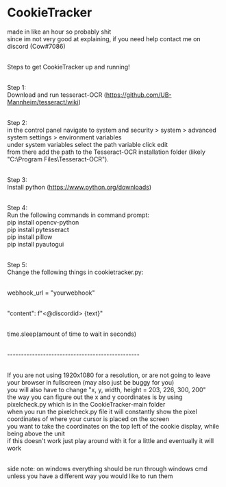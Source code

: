 # CookieTracker
made in like an hour so probably shit <br>
since im not very good at explaining, if you need help contact me on discord (Cow#7086) <br><br>

Steps to get CookieTracker up and running!<br><br>

Step 1:<br>
Download and run tesseract-OCR (https://github.com/UB-Mannheim/tesseract/wiki)<br><br>

Step 2:<br>
in the control panel navigate to system and security > system > advanced system settings > environment variables<br>
under system variables select the path variable click edit<br>
from there add the path to the Tesseract-OCR installation folder (likely "C:\Program Files\Tesseract-OCR").<br><br>

Step 3:<br>
Install python (https://www.python.org/downloads)<br><br>

Step 4:<br>
Run the following commands in command prompt:<br>
pip install opencv-python<br>
pip install pytesseract<br>
pip install pillow<br>
pip install pyautogui<br><br>

Step 5:<br>
Change the following things in cookietracker.py:<br><br>

webhook_url = "yourwebhook"<br><br>

"content": f"<@discordid>  {text}"<br><br>

time.sleep(amount of time to wait in seconds)<br><br>

------------------------------------------------<br><br>

If you are not using 1920x1080 for a resolution, or are not going to leave your browser in fullscreen (may also just be buggy for you)<br>
you will also have to change "x, y, width, height = 203, 226, 300, 200"<br>
the way you can figure out the x and y coordinates is by using pixelcheck.py which is in the CookieTracker-main folder<br>
when you run the pixelcheck.py file it will constantly show the pixel coordinates of where your cursor is placed on the screen<br>
you want to take the coordinates on the top left of the cookie display, while being above the unit<br>
if this doesn't work just play around with it for a little and eventually it will work<br><br>

side note: on windows everything should be run through windows cmd unless you have a different way you would like to run them
